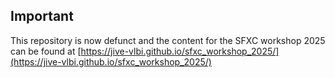 ## Important
This repository is now defunct and the content for the SFXC workshop 2025 can be found at [https://jive-vlbi.github.io/sfxc_workshop_2025/](https://jive-vlbi.github.io/sfxc_workshop_2025/)